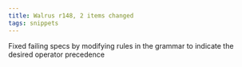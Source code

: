 ```yaml
---
title: Walrus r148, 2 items changed
tags: snippets
---
```


Fixed failing specs by modifying rules in the grammar to indicate the desired operator precedence
